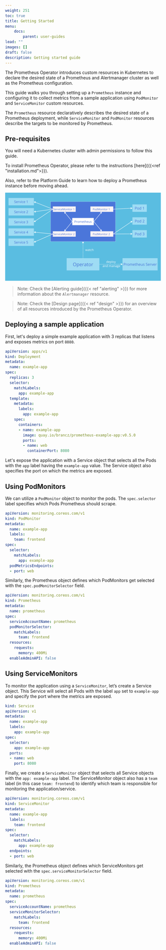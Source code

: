```yaml
---
weight: 251
toc: true
title: Getting Started
menu:
    docs:
        parent: user-guides
lead: ""
images: []
draft: false
description: Getting started guide
---
```


The Prometheus Operator introduces custom resources in Kubernetes to declare
the desired state of a Prometheus and Alertmanager cluster as well as the
Prometheus configuration.

This guide walks you through setting up a `Prometheus` instance and configuring it to collect metrics from a sample application using `PodMonitor` and `ServiceMonitor` custom resources.

The `Prometheus` resource declaratively describes the desired state of a
Prometheus deployment, while `ServiceMonitor` and `PodMonitor` resources
describe the targets to be monitored by Prometheus.

## Pre-requisites

You will need a Kubernetes cluster with admin permissions to follow this guide.

To install Prometheus Operator, please refer to the instructions [here]({{<ref "installation.md">}}).

Also, refer to the Platform Guide to learn how to deploy a Prometheus instance before moving ahead.

<!-- do not change this link without verifying that the image will display correctly on https://prometheus-operator.dev -->

![Prometheus Operator Architecture](../img/serviceMonitor-and-podMonitor.png)

> Note: Check the [Alerting guide]({{< ref "alerting" >}}) for more information about the `Alertmanager` resource.

> Note: Check the [Design page]({{< ref "design" >}}) for an overview of all resources introduced by the Prometheus Operator.

## Deploying a sample application

First, let's deploy a simple example application with 3 replicas that listens
and exposes metrics on port `8080`.

```yaml mdox-exec="cat example/user-guides/getting-started/example-app-deployment.yaml"
apiVersion: apps/v1
kind: Deployment
metadata:
  name: example-app
spec:
  replicas: 3
  selector:
    matchLabels:
      app: example-app
  template:
    metadata:
      labels:
        app: example-app
    spec:
      containers:
      - name: example-app
        image: quay.io/brancz/prometheus-example-app:v0.5.0
        ports:
        - name: web
          containerPort: 8080
```

Let's expose the application with a Service object that selects all the Pods
with the `app` label having the `example-app` value. The Service object also
specifies the port on which the metrics are exposed.

## Using PodMonitors

We can utilize a `PodMonitor` object to monitor the pods. The `spec.selector` label specifies which Pods Prometheus should scrape.

```yaml mdox-exec="cat example/user-guides/getting-started/example-app-pod-monitor.yaml"
apiVersion: monitoring.coreos.com/v1
kind: PodMonitor
metadata:
  name: example-app
  labels:
    team: frontend
spec:
  selector:
    matchLabels:
      app: example-app
  podMetricsEndpoints:
  - port: web
```

Similarly, the Prometheus object defines which PodMonitors get selected with the
`spec.podMonitorSelector` field.

```yaml mdox-exec="cat example/user-guides/getting-started/prometheus-pod-monitor.yaml"
apiVersion: monitoring.coreos.com/v1
kind: Prometheus
metadata:
  name: prometheus
spec:
  serviceAccountName: prometheus
  podMonitorSelector:
    matchLabels:
      team: frontend
  resources:
    requests:
      memory: 400Mi
  enableAdminAPI: false
```

## Using ServiceMonitors

To monitor the application using a `ServiceMonitor`, let’s create a Service object. This Service will select all Pods with the label `app` set to `example-app` and specify the port where the metrics are exposed.

```yaml mdox-exec="cat example/user-guides/getting-started/example-app-service.yaml"
kind: Service
apiVersion: v1
metadata:
  name: example-app
  labels:
    app: example-app
spec:
  selector:
    app: example-app
  ports:
  - name: web
    port: 8080
```

Finally, we create a `ServiceMonitor` object that selects all Service objects
with the `app: example-app` label. The ServiceMonitor object also has a `team`
label (in this case `team: frontend`) to identify which team is responsible for
monitoring the application/service.

```yaml mdox-exec="cat example/user-guides/getting-started/example-app-service-monitor.yaml"
apiVersion: monitoring.coreos.com/v1
kind: ServiceMonitor
metadata:
  name: example-app
  labels:
    team: frontend
spec:
  selector:
    matchLabels:
      app: example-app
  endpoints:
  - port: web
```

Similarly, the Prometheus object defines which ServiceMonitors get selected with the
`spec.serviceMonitorSelector` field.

```yaml mdox-exec="cat example/user-guides/getting-started/prometheus-service-monitor.yaml"
apiVersion: monitoring.coreos.com/v1
kind: Prometheus
metadata:
  name: prometheus
spec:
  serviceAccountName: prometheus
  serviceMonitorSelector:
    matchLabels:
      team: frontend
  resources:
    requests:
      memory: 400Mi
  enableAdminAPI: false
```
